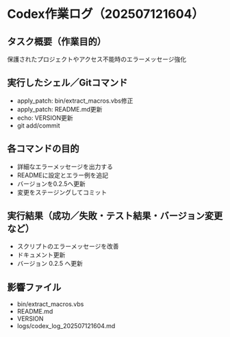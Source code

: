 # Codex作業ログ（202507121604）
## タスク概要（作業目的）
保護されたプロジェクトやアクセス不能時のエラーメッセージ強化

## 実行したシェル／Gitコマンド
- apply_patch: bin/extract_macros.vbs修正
- apply_patch: README.md更新
- echo: VERSION更新
- git add/commit

## 各コマンドの目的
- 詳細なエラーメッセージを出力する
- READMEに設定とエラー例を追記
- バージョンを0.2.5へ更新
- 変更をステージングしてコミット

## 実行結果（成功／失敗・テスト結果・バージョン変更など）
- スクリプトのエラーメッセージを改善
- ドキュメント更新
- バージョン 0.2.5 へ更新

## 影響ファイル
- bin/extract_macros.vbs
- README.md
- VERSION
- logs/codex_log_202507121604.md
